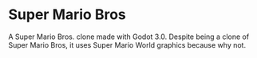 # Super Mario Bros
A Super Mario Bros. clone made with Godot 3.0. Despite being a clone of Super Mario Bros, it uses Super Mario World graphics because why not.

